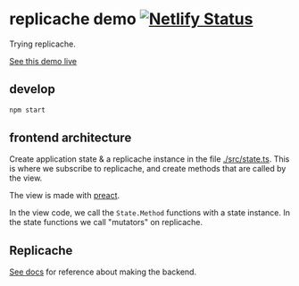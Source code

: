 # replicache demo [![Netlify Status](https://api.netlify.com/api/v1/badges/6c0bb17d-79b5-426e-bfe4-257d5dcf7f79/deploy-status)](https://app.netlify.com/sites/hermes-replicache/deploys)

Trying replicache.

[See this demo live](https://hermes-replicache.netlify.app/)

## develop
```sh
npm start
```

## frontend architecture

Create application state & a replicache instance in the file [./src/state.ts](./src/state.ts). This is where we subscribe to replicache, and create methods that are called by the view.

The view is made with [preact](https://preactjs.com/).

In the view code, we call the `State.Method` functions with a state instance. In the state functions we call "mutators" on replicache.

## Replicache
[See docs](https://doc.replicache.dev/byob/render-ui) for reference about making the backend.
